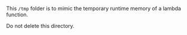 This `/tmp` folder is to mimic the temporary runtime memory of a lambda function.

Do not delete this directory.
